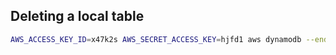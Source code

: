
## Deleting a local table

```sh
AWS_ACCESS_KEY_ID=x47k2s AWS_SECRET_ACCESS_KEY=hjfd1 aws dynamodb --endpoint=http://localhost:8000 --region=localhost delete-table --table-name=questions
```


